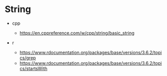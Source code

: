 # String

* cpp
  * <https://en.cppreference.com/w/cpp/string/basic_string>

* r
  * <https://www.rdocumentation.org/packages/base/versions/3.6.2/topics/grep>
  * <https://www.rdocumentation.org/packages/base/versions/3.6.2/topics/startsWith>
